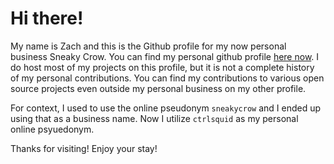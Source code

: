 # Hi there!

My name is Zach and this is the Github profile for my now personal business Sneaky Crow. You can find my personal github profile [here now][ctrlsquid]. I do host most of my projects on this profile, but it is not a complete history of my personal contributions. You can find my contributions to various open source projects even outside my personal business on my other profile.


For context, I used to use the online pseudonym `sneakycrow` and I ended up using that as a business name. Now I utilize `ctrlsquid` as my personal online psyuedonym.

Thanks for visiting! Enjoy your stay!

[ctrlsquid]:https://github.com/ctrlsquid
